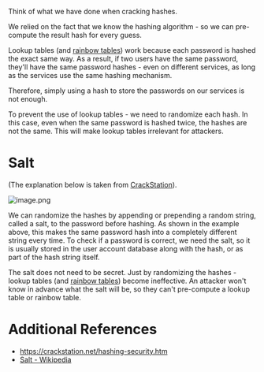 Think of what we have done when cracking hashes.

We relied on the fact that we know the hashing algorithm - so we can pre-compute the result hash for every guess.

Lookup tables (and [rainbow tables](https://en.wikipedia.org/wiki/Rainbow_table)) work because each password is hashed the exact same way. As a result, if two users have the same password, they'll have the same password hashes - even on different services, as long as the services use the same hashing mechanism.

Therefore, simply using a hash to store the passwords on our services is not enough.

To prevent the use of lookup tables - we need to randomize each hash. In this case, even when the same password is hashed twice, the hashes are not the same. This will make lookup tables irrelevant for attackers.

# Salt
(The explanation below is taken from [CrackStation](https://crackstation.net/hashing-security.htm)).

![image.png](https://firebasestorage.googleapis.com/v0/b/swimmio-content/o/repositories%2FqCAjeLJBCFTjhwWoTpZo%2Fimg%2F17cdd4df-6fe4-4aaa-900a-57a00e67ccab.png?alt=media&token=5aaf97f2-32e2-4c9b-b7f7-efde71feaaad)

We can randomize the hashes by appending or prepending a random string, called a salt, to the password before hashing. As shown in the example above, this makes the same password hash into a completely different string every time. To check if a password is correct, we need the salt, so it is usually stored in the user account database along with the hash, or as part of the hash string itself.

The salt does not need to be secret. Just by randomizing the hashes - lookup tables (and [rainbow tables](https://en.wikipedia.org/wiki/Rainbow_table)) become ineffective. An attacker won't know in advance what the salt will be, so they can't pre-compute a lookup table or rainbow table.

# Additional References
* https://crackstation.net/hashing-security.htm
* [Salt - Wikipedia](https://en.wikipedia.org/wiki/Salt_(cryptography))